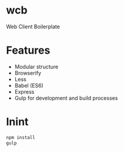 # wcb
Web Client Boilerplate

# Features
- Modular structure
- Browserify 
- Less
- Babel (ES6)
- Express
- Gulp for development and build processes


# Inint

```sh
npm install
gulp
```
